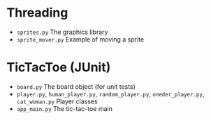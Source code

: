 # Threading
  - `sprites.py` The graphics library
  - `sprite_mover.py` Example of moving a sprite
  
# TicTacToe (JUnit)
  - `board.py` The board object (for unit tests)
  - `player.py`, `human_player.py`, `random_player.py`, `oneder_player.py`, `cat_woman.py` Player classes
  - `app_main.py` The tic-tac-toe main
  